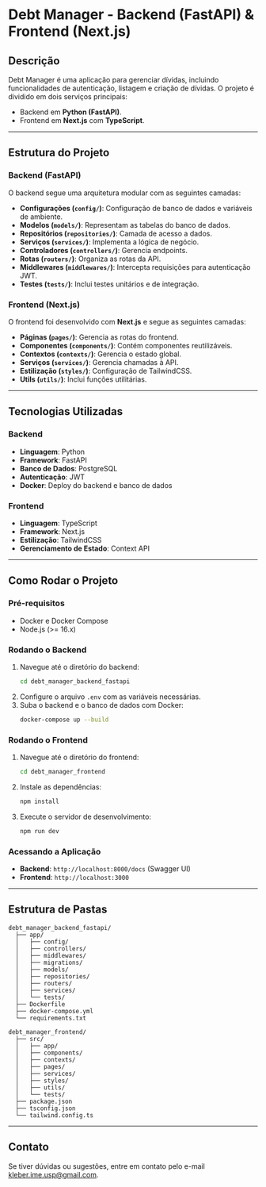
# Debt Manager - Backend (FastAPI) & Frontend (Next.js)

## Descrição
Debt Manager é uma aplicação para gerenciar dívidas, incluindo funcionalidades de autenticação, listagem e criação de dívidas. O projeto é dividido em dois serviços principais:
- Backend em **Python (FastAPI)**.
- Frontend em **Next.js** com **TypeScript**.

---

## Estrutura do Projeto

### Backend (FastAPI)
O backend segue uma arquitetura modular com as seguintes camadas:
- **Configurações (`config/`)**: Configuração de banco de dados e variáveis de ambiente.
- **Modelos (`models/`)**: Representam as tabelas do banco de dados.
- **Repositórios (`repositories/`)**: Camada de acesso a dados.
- **Serviços (`services/`)**: Implementa a lógica de negócio.
- **Controladores (`controllers/`)**: Gerencia endpoints.
- **Rotas (`routers/`)**: Organiza as rotas da API.
- **Middlewares (`middlewares/`)**: Intercepta requisições para autenticação JWT.
- **Testes (`tests/`)**: Inclui testes unitários e de integração.

### Frontend (Next.js)
O frontend foi desenvolvido com **Next.js** e segue as seguintes camadas:
- **Páginas (`pages/`)**: Gerencia as rotas do frontend.
- **Componentes (`components/`)**: Contém componentes reutilizáveis.
- **Contextos (`contexts/`)**: Gerencia o estado global.
- **Serviços (`services/`)**: Gerencia chamadas à API.
- **Estilização (`styles/`)**: Configuração de TailwindCSS.
- **Utils (`utils/`)**: Inclui funções utilitárias.

---

## Tecnologias Utilizadas

### Backend
- **Linguagem**: Python
- **Framework**: FastAPI
- **Banco de Dados**: PostgreSQL
- **Autenticação**: JWT
- **Docker**: Deploy do backend e banco de dados

### Frontend
- **Linguagem**: TypeScript
- **Framework**: Next.js
- **Estilização**: TailwindCSS
- **Gerenciamento de Estado**: Context API

---

## Como Rodar o Projeto

### Pré-requisitos
- Docker e Docker Compose
- Node.js (>= 16.x)

### Rodando o Backend
1. Navegue até o diretório do backend:
   ```bash
   cd debt_manager_backend_fastapi
   ```
2. Configure o arquivo `.env` com as variáveis necessárias.
3. Suba o backend e o banco de dados com Docker:
   ```bash
   docker-compose up --build
   ```

### Rodando o Frontend
1. Navegue até o diretório do frontend:
   ```bash
   cd debt_manager_frontend
   ```
2. Instale as dependências:
   ```bash
   npm install
   ```
3. Execute o servidor de desenvolvimento:
   ```bash
   npm run dev
   ```

### Acessando a Aplicação
- **Backend**: `http://localhost:8000/docs` (Swagger UI)
- **Frontend**: `http://localhost:3000`

---

## Estrutura de Pastas

```plaintext
debt_manager_backend_fastapi/
  ├── app/
  │   ├── config/
  │   ├── controllers/
  │   ├── middlewares/
  │   ├── migrations/
  │   ├── models/
  │   ├── repositories/
  │   ├── routers/
  │   ├── services/
  │   └── tests/
  ├── Dockerfile
  ├── docker-compose.yml
  └── requirements.txt

debt_manager_frontend/
  ├── src/
  │   ├── app/
  │   ├── components/
  │   ├── contexts/
  │   ├── pages/
  │   ├── services/
  │   ├── styles/
  │   ├── utils/
  │   └── tests/
  ├── package.json
  ├── tsconfig.json
  └── tailwind.config.ts
```

---

## Contato
Se tiver dúvidas ou sugestões, entre em contato pelo e-mail [kleber.ime.usp@gmail.com](mailto:kleber.ime.usp@gmail.com).
